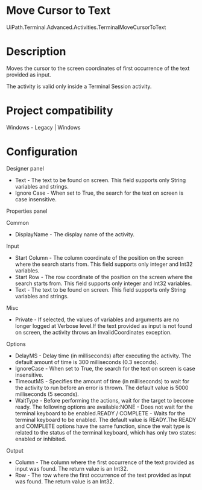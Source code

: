 ﻿# Move Cursor to Text

UiPath.Terminal.Advanced.Activities.TerminalMoveCursorToText

# Description

Moves the cursor to the screen coordinates of first occurrence of the text provided
                as input.

The activity is valid only inside a Terminal Session activity.

# Project compatibility

Windows - Legacy | Windows

# Configuration

Designer panel

* Text - The text to be found on screen. This field supports only String variables and strings.
* Ignore Case - When set to True, the search for the text on screen is case insensitive.

Properties panel

Common

* DisplayName - The display name of the activity.

Input

* Start Column - The column coordinate of the position on the screen where the search starts from. This field supports only integer and Int32 variables.
* Start Row - The row coordinate of the position on the screen where the search starts from. This field supports only integer and Int32 variables.
* Text - The text to be found on screen. This field supports only String variables and strings.

Misc

* Private - If selected, the values of variables and arguments are no longer logged at Verbose level.If the text provided as input is not found on screen, the activity throws an InvalidCoordinates exception.

Options

* DelayMS - Delay time (in milliseconds) after executing the activity. The default amount of time is 300 milliseconds (0.3 seconds).
* IgnoreCase - When set to True, the search for the text on screen is case insensitive.
* TimeoutMS - Specifies the amount of time (in milliseconds) to wait for the activity to run before an error is thrown. The default value is 5000 milliseconds (5 seconds).
* WaitType - Before performing the actions, wait for the target to become ready. The following options are available:NONE - Does not wait for the terminal keyboard to be enabled.READY / COMPLETE - Waits for the terminal keyboard to be enabled. The default value is READY.The READY and COMPLETE options have the same function, since the wait type is related to the status of the terminal keyboard, which has only two states: enabled or inhibited.

Output

* Column - The column where the first occurrence of the text provided as input was found. The return value is an Int32.
* Row - The row where the first occurrence of the text provided as input was found. The return value is an Int32.
